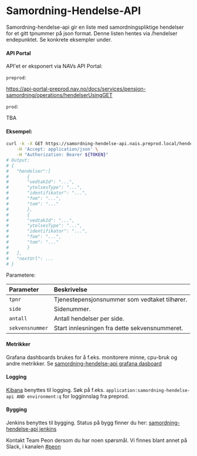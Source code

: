 # Samordning-Hendelse-API

Samordning-hendelse-api gir en liste med samordningspliktige hendelser for et gitt tpnummer på json format. 
Denne listen hentes via /hendelser endepunktet. Se konkrete eksempler under.

#### API Portal

API'et er eksponert via NAVs API Portal:

`preprod`:

https://api-portal-preprod.nav.no/docs/services/pensjon-samordning/operations/hendelserUsingGET

`prod`:

TBA


#### Eksempel:
```bash
curl -k -X GET https://samordning-hendelse-api.nais.preprod.local/hendelser?tpnr=<tpnr> \
    -H 'Accept: application/json' \
    -H "Authorization: Bearer ${TOKEN}"
# Output:
# {
#   "hendelser":[
#       {
#       "vedtakId": "...",
#       "ytelsesType": "...",
#       "identifikator": "...",
#       "fom": "...",
#       "tom": "..."
#       },
#       {
#       "vedtakId": "...",
#       "ytelsesType": "...",
#       "identifikator": "...",
#       "fom": "...",
#       "tom": "..."
#       }
#   ],
#   "nextUrl": ...
# }
```

Parametere:

| Parameter                   | Beskrivelse                       |
|:----------------------------|:----------------------------------|
| `tpnr`                      | Tjenestepensjonsnummer som vedtaket tilhører. |              
| `side`                      | Sidenummer. |              
| `antall`                    | Antall hendelser per side.        |
| `sekvensnummer`               | Start innlesningen fra dette sekvensnummeret. |

#### Metrikker
Grafana dashboards brukes for å f.eks. monitorere minne, cpu-bruk og andre metrikker.
Se [samordning-hendelse-api grafana dasboard](https://grafana.adeo.no/d/ZxmTPP-mk/samordning-hendelse-api?orgId=1)

#### Logging
[Kibana](https://logs.adeo.no/app/kibana) benyttes til logging. Søk på f.eks. ```application:samordning-hendelse-api AND environment:q``` for logginnslag fra preprod.

#### Bygging
Jenkins benyttes til bygging. Status på bygg finner du her: [samordning-hendelse-api jenkins](https://jenkins-peon.adeo.no/job/samordning-hendelse-api/)

Kontakt Team Peon dersom du har noen spørsmål. Vi finnes blant annet på Slack, i kanalen [#peon](https://nav-it.slack.com/messages/C6M80587R/)